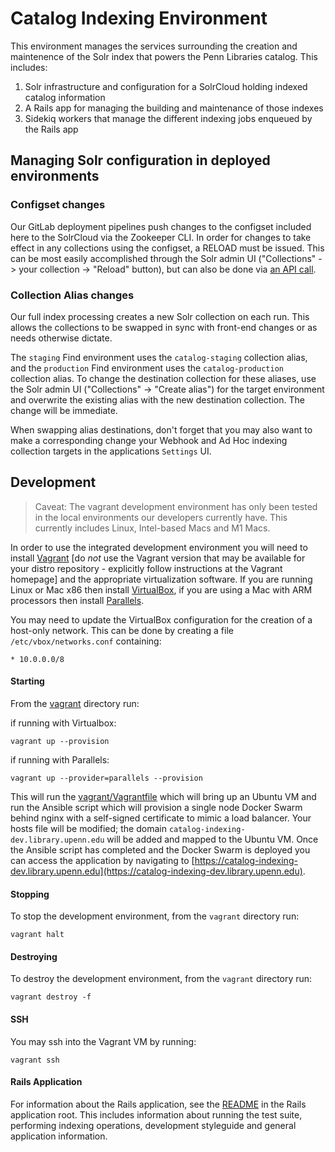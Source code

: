 # Catalog Indexing Environment

This environment manages the services surrounding the creation and maintenence of the Solr index that powers the Penn Libraries catalog. This includes:
1. Solr infrastructure and configuration for a SolrCloud holding indexed catalog information
2. A Rails app for managing the building and maintenance of those indexes
3. Sidekiq workers that manage the different indexing jobs enqueued by the Rails app

## Managing Solr configuration in deployed environments

### Configset changes

Our GitLab deployment pipelines push changes to the configset included here to the SolrCloud via the Zookeeper CLI. In order for changes to take effect in any collections using the configset, a RELOAD must be issued. This can be most easily accomplished through the Solr admin UI ("Collections" -> your collection -> "Reload" button), but can also be done via [an API call](https://solr.apache.org/guide/solr/latest/deployment-guide/collection-management.html#reload).

### Collection Alias changes

Our full index processing creates a new Solr collection on each run. This allows the collections to be swapped in sync with front-end changes or as needs otherwise dictate.

The `staging` Find environment uses the `catalog-staging` collection alias, and the `production` Find environment uses the `catalog-production` collection alias. To change the destination collection for these aliases, use the Solr admin UI ("Collections" -> "Create alias") for the target environment and overwrite the existing alias with the new destination collection. The change will be immediate.

When swapping alias destinations, don't forget that you may also want to make a corresponding change your Webhook and Ad Hoc indexing collection targets in the applications `Settings` UI.

## Development

> Caveat: The vagrant development environment has only been tested in the local environments our developers currently have. This currently includes Linux, Intel-based Macs and M1 Macs.

In order to use the integrated development environment you will need to install [Vagrant](https://www.vagrantup.com/docs/installation) [do *not* use the Vagrant version that may be available for your distro repository - explicitly follow instructions at the Vagrant homepage] and the appropriate virtualization software. If you are running Linux or Mac x86 then install [VirtualBox](https://www.virtualbox.org/wiki/Linux_Downloads), if you are using a Mac with ARM processors then install [Parallels](https://www.parallels.com/).

You may need to update the VirtualBox configuration for the creation of a host-only network. This can be done by creating a file `/etc/vbox/networks.conf` containing:

```
* 10.0.0.0/8
```

#### Starting

From the [vagrant](vagrant) directory run:

if running with Virtualbox:
```
vagrant up --provision
```

if running with Parallels:
```
vagrant up --provider=parallels --provision
```

This will run the [vagrant/Vagrantfile](vagrant/Vagrantfile) which will bring up an Ubuntu VM and run the Ansible script which will provision a single node Docker Swarm behind nginx with a self-signed certificate to mimic a load balancer. Your hosts file will be modified; the domain `catalog-indexing-dev.library.upenn.edu` will be added and mapped to the Ubuntu VM. Once the Ansible script has completed and the Docker Swarm is deployed you can access the application by navigating to [https://catalog-indexing-dev.library.upenn.edu](https://catalog-indexing-dev.library.upenn.edu).

#### Stopping

To stop the development environment, from the `vagrant` directory run:

```
vagrant halt
```

#### Destroying

To destroy the development environment, from the `vagrant` directory run:

```
vagrant destroy -f
```

#### SSH

You may ssh into the Vagrant VM by running:

```
vagrant ssh
```

#### Rails Application
For information about the Rails application, see the [README](rails_app/README.md) in the Rails application root. This includes information about running the test suite, performing indexing operations, development styleguide and general application information.
